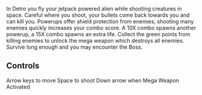 In Detro you fly your jetpack powered alien while shooting creatures in space. Careful where you shoot, your bullets come back towards you and can kill you. Powerups offer shield protection from enemies, shooting many enemies quickly increases your combo score. A 10X combo spawns another powerup, a 15X combo spawns an extra life. Collect the green points from killing enemies to unlock the mega weapon which destroys all enemies. Survive long enough and you may encounter the Boss.

## Controls
Arrow keys to move
Space to shoot
Down arrow when Mega Weapon Activated